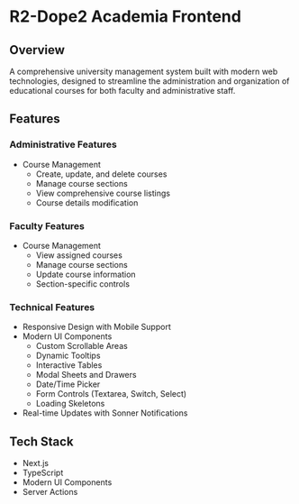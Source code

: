 # R2-Dope2 Academia Frontend

## Overview
A comprehensive university management system built with modern web technologies, designed to streamline the administration and organization of educational courses for both faculty and administrative staff.

## Features

### Administrative Features
- Course Management
  - Create, update, and delete courses
  - Manage course sections
  - View comprehensive course listings
  - Course details modification

### Faculty Features
- Course Management
  - View assigned courses
  - Manage course sections
  - Update course information
  - Section-specific controls

### Technical Features
- Responsive Design with Mobile Support
- Modern UI Components
  - Custom Scrollable Areas
  - Dynamic Tooltips
  - Interactive Tables
  - Modal Sheets and Drawers
  - Date/Time Picker
  - Form Controls (Textarea, Switch, Select)
  - Loading Skeletons
- Real-time Updates with Sonner Notifications

## Tech Stack
- Next.js
- TypeScript
- Modern UI Components
- Server Actions


